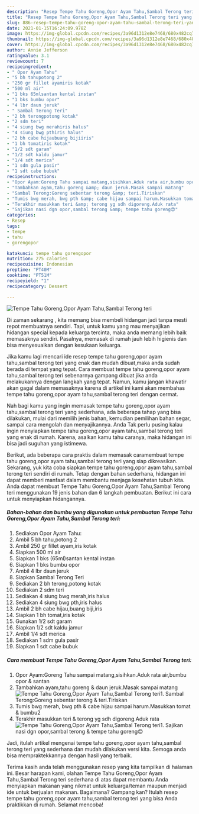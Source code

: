 ```yaml
---
description: "Resep Tempe Tahu Goreng,Opor Ayam Tahu,Sambal Terong teri yang enak Untuk Jualan"
title: "Resep Tempe Tahu Goreng,Opor Ayam Tahu,Sambal Terong teri yang enak Untuk Jualan"
slug: 886-resep-tempe-tahu-goreng-opor-ayam-tahu-sambal-terong-teri-yang-enak-untuk-jualan
date: 2021-01-15T16:24:09.978Z
image: https://img-global.cpcdn.com/recipes/3a96d1312e8e7468/680x482cq70/tempe-tahu-gorengopor-ayam-tahusambal-terong-teri-foto-resep-utama.jpg
thumbnail: https://img-global.cpcdn.com/recipes/3a96d1312e8e7468/680x482cq70/tempe-tahu-gorengopor-ayam-tahusambal-terong-teri-foto-resep-utama.jpg
cover: https://img-global.cpcdn.com/recipes/3a96d1312e8e7468/680x482cq70/tempe-tahu-gorengopor-ayam-tahusambal-terong-teri-foto-resep-utama.jpg
author: Annie Jefferson
ratingvalue: 3.1
reviewcount: 7
recipeingredient:
- " Opor Ayam Tahu"
- "5 bh tahupotong 2"
- "250 gr fillet ayamiris kotak"
- "500 ml air"
- "1 bks 65mlsantan kental instan"
- "1 bks bumbu opor"
- "4 lbr daun jeruk"
- " Sambal Terong Teri"
- "2 bh terongpotong kotak"
- "2 sdm teri"
- "4 siung bwg merahiris halus"
- "4 siung bwg pthiris halus"
- "2 bh cabe hijaubuang bijiiris"
- "1 bh tomatiris kotak"
- "1/2 sdt garam"
- "1/2 sdt kaldu jamur"
- "1/4 sdt merica"
- "1 sdm gula pasir"
- "1 sdt cabe bubuk"
recipeinstructions:
- "Opor Ayam:Goreng Tahu sampai matang,sisihkan.Aduk rata air,bumbu opor &amp; santan"
- "Tambahkan ayam,tahu goreng &amp; daun jeruk.Masak sampai matang"
- "Sambal Terong:Goreng sebentar terong &amp; teri.Tiriskan"
- "Tumis bwg merah, bwg pth &amp; cabe hijau sampai harum.Masukkan tomat &amp; bumbu2"
- "Terakhir masukkan teri &amp; terong yg sdh digoreng.Aduk rata"
- "Sajikan nasi dgn opor,sambal terong &amp; tempe tahu goreng😍"
categories:
- Resep
tags:
- tempe
- tahu
- gorengopor

katakunci: tempe tahu gorengopor 
nutrition: 275 calories
recipecuisine: Indonesian
preptime: "PT40M"
cooktime: "PT51M"
recipeyield: "1"
recipecategory: Dessert

---
```



![Tempe Tahu Goreng,Opor Ayam Tahu,Sambal Terong teri](https://img-global.cpcdn.com/recipes/3a96d1312e8e7468/680x482cq70/tempe-tahu-gorengopor-ayam-tahusambal-terong-teri-foto-resep-utama.jpg)

Di zaman  sekarang , kita memang bisa membeli hidangan jadi tanpa mesti repot membuatnya sendiri. Tapi, untuk kamu yang mau menyajikan hidangan special kepada keluarga tercinta, maka anda memang lebih baik memasaknya sendiri. Pasalnya, memasak di rumah jauh lebih higienis dan bisa menyesuaikan dengan kesukaan keluarga.

Jika kamu lagi mencari ide resep tempe tahu goreng,opor ayam tahu,sambal terong teri yang enak dan mudah dibuat,maka anda sudah berada di tempat yang tepat. Cara membuat tempe tahu goreng,opor ayam tahu,sambal terong teri  sebenarnya gampang dibuat jika anda melakukannya dengan langkah yang tepat. Namun, kamu jangan khawatir akan gagal dalam memasaknya 
karena di artikel ini kami akan membahas tempe tahu goreng,opor ayam tahu,sambal terong teri dengan cermat.  



Nah bagi kamu yang ingin memasak tempe tahu goreng,opor ayam tahu,sambal terong teri yang sederhana, ada beberapa tahap yang bisa dilakukan, mulai dari memilih jenis bahan, kemudian pemilihan bahan segar, sampai cara mengolah dan menyajikannya. Anda Tak perlu pusing kalau ingin menyiapkan tempe tahu goreng,opor ayam tahu,sambal terong teri yang enak di rumah. Karena, asalkan kamu  tahu caranya, maka hidangan ini bisa jadi suguhan yang istimewa.

Berikut, ada beberapa cara praktis  dalam memasak caramembuat tempe tahu goreng,opor ayam tahu,sambal terong teri yang siap dikreasikan. Sekarang, yuk kita coba siapkan tempe tahu goreng,opor ayam tahu,sambal terong teri sendiri di rumah. Tetap dengan bahan sederhana, hidangan ini dapat memberi manfaat dalam membantu menjaga kesehatan tubuh kita. Anda dapat membuat Tempe Tahu Goreng,Opor Ayam Tahu,Sambal Terong teri menggunakan 19 jenis bahan dan 6 langkah pembuatan. Berikut ini cara untuk menyiapkan hidangannya.

<!--inarticleads1-->

##### Bahan-bahan dan bumbu yang digunakan untuk pembuatan Tempe Tahu Goreng,Opor Ayam Tahu,Sambal Terong teri:

1. Sediakan  Opor Ayam Tahu:
1. Ambil 5 bh tahu,potong 2
1. Ambil 250 gr fillet ayam,iris kotak
1. Siapkan 500 ml air
1. Siapkan 1 bks (65ml)santan kental instan
1. Siapkan 1 bks bumbu opor
1. Ambil 4 lbr daun jeruk
1. Siapkan  Sambal Terong Teri
1. Sediakan 2 bh terong,potong kotak
1. Sediakan 2 sdm teri
1. Sediakan 4 siung bwg merah,iris halus
1. Sediakan 4 siung bwg pth,iris halus
1. Ambil 2 bh cabe hijau,buang biji,iris
1. Siapkan 1 bh tomat,iris kotak
1. Gunakan 1/2 sdt garam
1. Siapkan 1/2 sdt kaldu jamur
1. Ambil 1/4 sdt merica
1. Sediakan 1 sdm gula pasir
1. Siapkan 1 sdt cabe bubuk




<!--inarticleads2-->

##### Cara membuat Tempe Tahu Goreng,Opor Ayam Tahu,Sambal Terong teri:

1. Opor Ayam:Goreng Tahu sampai matang,sisihkan.Aduk rata air,bumbu opor &amp; santan
1. Tambahkan ayam,tahu goreng &amp; daun jeruk.Masak sampai matang
<img src="//assets-global.cpcdn.com/assets/icons/button_play-2c75c40dde080a61004c1f40b05d8f140eaff45d7e9e6481dc71c63d2e7c4909.png" alt="Tempe Tahu Goreng,Opor Ayam Tahu,Sambal Terong teri">1. Sambal Terong:Goreng sebentar terong &amp; teri.Tiriskan
1. Tumis bwg merah, bwg pth &amp; cabe hijau sampai harum.Masukkan tomat &amp; bumbu2
1. Terakhir masukkan teri &amp; terong yg sdh digoreng.Aduk rata
<img src="//assets-global.cpcdn.com/assets/icons/button_play-2c75c40dde080a61004c1f40b05d8f140eaff45d7e9e6481dc71c63d2e7c4909.png" alt="Tempe Tahu Goreng,Opor Ayam Tahu,Sambal Terong teri">1. Sajikan nasi dgn opor,sambal terong &amp; tempe tahu goreng😍




Jadi, itulah artikel mengenai  tempe tahu goreng,opor ayam tahu,sambal terong teri  yang sederhana dan mudah dilakukan versi kita. Semoga anda bisa mempraktekkannya dengan hasil yang terbaik. 

Terima kasih anda telah menggunakan resep yang kita tampilkan di halaman ini. Besar harapan kami, olahan  Tempe Tahu Goreng,Opor Ayam Tahu,Sambal Terong teri sederhana di atas dapat membantu Anda menyiapkan makanan yang nikmat untuk keluarga/teman maupun menjadi ide untuk berjualan makanan. Bagaimana? Gampang kan? Itulah resep tempe tahu goreng,opor ayam tahu,sambal terong teri yang bisa Anda praktikkan di rumah. Selamat mencoba!

